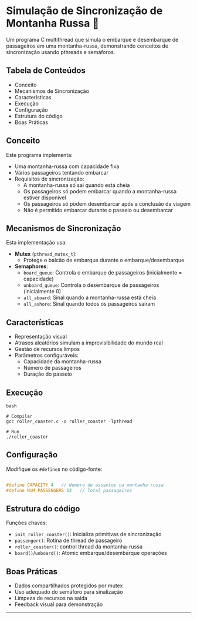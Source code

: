 # **Simulação de Sincronização de Montanha Russa 🎢**

Um programa C multithread que simula o embarque e desembarque de passageiros em uma montanha-russa, demonstrando conceitos de sincronização usando pthreads e semáforos.

## **Tabela de Conteúdos**

* Conceito  
* Mecanismos de Sincronização  
* Características  
* Execução  
* Configuração  
* Estrutura do código  
* Boas Práticas

## **Conceito**

Este programa implementa:

* Uma montanha-russa com capacidade fixa  
* Vários passageiros tentando embarcar  
* Requisitos de sincronização:  
  * A montanha-russa só sai quando está cheia  
  * Os passageiros só podem embarcar quando a montanha-russa estiver disponível  
  * Os passageiros só podem desembarcar após a conclusão da viagem  
  * Não é permitido embarcar durante o passeio ou desembarcar

## **Mecanismos de Sincronização**

Esta implementação usa:

* **Mutex** (`pthread_mutex_t`):  
  * Protege o balcão de embarque durante o embarque/desembarque  
* **Semaphores**:  
  * `board_queue`: Controla o embarque de passageiros (inicialmente \= capacidade)  
  * `unboard_queue`: Controla o desembarque de passageiros (inicialmente 0\)  
  * `all_aboard`: Sinal quando a montanha-russa está cheia  
  * `all_ashore`: Sinal quando todos os passageiros saíram

## **Características**

* Representação visual   
* Atrasos aleatórios simulam a imprevisibilidade do mundo real  
* Gestão de recursos limpos  
* Parâmetros configuráveis:  
  * Capacidade da montanha-russa  
  * Número de passageiros  
  * Duração do passeio

## **Execução**

```
bash

# Compilar
gcc roller_coaster.c -o roller_coaster -lpthread

# Run 
./roller_coaster
```

## **Configuração**

Modifique os  `#define`s  no código-fonte:

```c

#define CAPACITY 4   // Numero de assentos na montanha russa
#define NUM_PASSENGERS 12   // Total passageiros
```

## **Estrutura do código** 

Funções chaves:

* `init_roller_coaster()`: Inicializa primitivas de sincronização  
* `passenger()`: Rotina de thread de passageiro  
* `roller_coaster()`: control thread da montanha-russa  
* `board()`/`unboard()`: Atomic embarque/desembarque operações

## **Boas Práticas**

* Dados compartilhados protegidos por mutex  
* Uso adequado do semáforo para sinalização  
* Limpeza de recursos na saída  
* Feedback visual para demonstração

---

